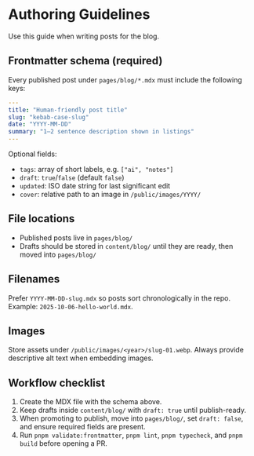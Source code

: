 # Authoring Guidelines

Use this guide when writing posts for the blog.

## Frontmatter schema (required)

Every published post under `pages/blog/*.mdx` must include the following keys:

```yaml
---
title: "Human-friendly post title"
slug: "kebab-case-slug"
date: "YYYY-MM-DD"
summary: "1–2 sentence description shown in listings"
---
```

Optional fields:

- `tags`: array of short labels, e.g. `["ai", "notes"]`
- `draft`: `true`/`false` (default `false`)
- `updated`: ISO date string for last significant edit
- `cover`: relative path to an image in `/public/images/YYYY/`

## File locations

- Published posts live in `pages/blog/`
- Drafts should be stored in `content/blog/` until they are ready, then moved into `pages/blog/`

## Filenames

Prefer `YYYY-MM-DD-slug.mdx` so posts sort chronologically in the repo. Example: `2025-10-06-hello-world.mdx`.

## Images

Store assets under `/public/images/<year>/slug-01.webp`. Always provide descriptive alt text when embedding images.

## Workflow checklist

1. Create the MDX file with the schema above.
2. Keep drafts inside `content/blog/` with `draft: true` until publish-ready.
3. When promoting to publish, move into `pages/blog/`, set `draft: false`, and ensure required fields are present.
4. Run `pnpm validate:frontmatter`, `pnpm lint`, `pnpm typecheck`, and `pnpm build` before opening a PR.
